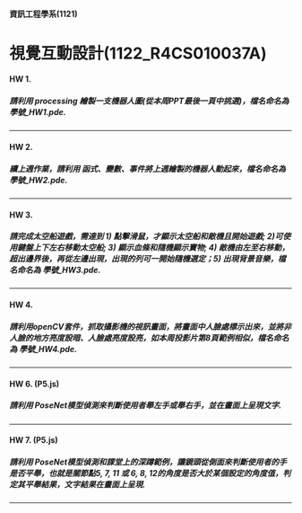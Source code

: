 #### 資訊工程學系(1121)
# 視覺互動設計(1122_R4CS010037A)

#### HW 1.
##### 請利用 processing 繪製一支機器人圖(從本周PPT最後一頁中挑選)，檔名命名為 學號_HW1.pde. 
---
#### HW 2.
##### 續上週作業，請利用 函式、變數、事件將上週繪製的機器人動起來，檔名命名為 學號_HW2.pde. 
---
#### HW 3.
##### 請完成太空船遊戲，需達到 1) 點擊滑鼠，才顯示太空船和敵機且開始遊戲; 2)可使用鍵盤上下左右移動太空船; 3) 顯示血條和隨機顯示寶物; 4) 敵機由左至右移動，超出邊界後，再從左邊出現，出現的列可一開始隨機選定；5) 出現背景音樂，檔名命名為 學號_HW3.pde. 
---
#### HW 4.
##### 請利用openCV套件，抓取攝影機的視訊畫面，將畫面中人臉處標示出來，並將非人臉的地方亮度設暗、人臉處亮度設亮，如本周投影片第8頁範例相似，檔名命名為 學號_HW4.pde.  
---
#### HW 6. (P5.js)
##### 請利用 PoseNet模型偵測來判斷使用者舉左手或舉右手，並在畫面上呈現文字.
---
#### HW 7. (P5.js)
##### 請利用 PoseNet模型偵測和課堂上的深蹲範例，讓鏡頭從側面來判斷使用者的手是否平舉，也就是關節點5, 7, 11 或 6, 8, 12的角度是否大於某個設定的角度值，判定其平舉結果，文字結果在畫面上呈現.
---






